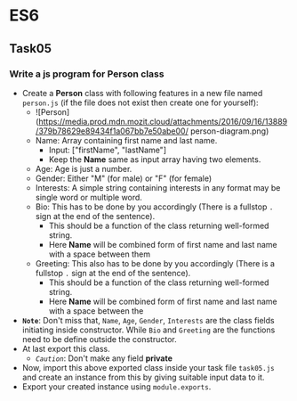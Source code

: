 # ES6
## Task05
### Write a js program for Person class
* Create a **Person** class with following features in a new file named `person.js` 
(if the file does not exist then create one for yourself):
  * ![Person](https://media.prod.mdn.mozit.cloud/attachments/2016/09/16/13889/379b78629e89434f1a067bb7e50abe00/
  person-diagram.png)
  * Name: Array containing first name and last name.
    * Input: ["firstName", "lastName"]
    * Keep the **Name** same as input array having two elements.
  * Age: Age is just a number.
  * Gender: Either "M" (for male) or "F" (for female)
  * Interests: A simple string containing interests in any format may be single word or multiple word.
  * Bio: This has to be done by you accordingly (There is a fullstop `.` sign at the end of the sentence).
    * This should be a function of the class returning well-formed string.
    * Here **Name** will be combined form of first name and last name with a space between them
  * Greeting: This also has to be done by you accordingly (There is a fullstop `.` sign at the end of the sentence).
    * This should be a function of the class returning well-formed string.
    * Here **Name** will be combined form of first name and last name with a space between the
* **`Note`**: Don't miss that, `Name`, `Age`, `Gender`, `Interests` are the class fields initiating inside constructor.
 While `Bio` and `Greeting` are the functions need to be define outside the constructor.
* At last export this class.
  * *`Caution`*: Don't make any field **private**
* Now, import this above exported class inside your task file `task05.js` and create an instance
 from this by giving suitable input data to it.
* Export your created instance using `module.exports`.
